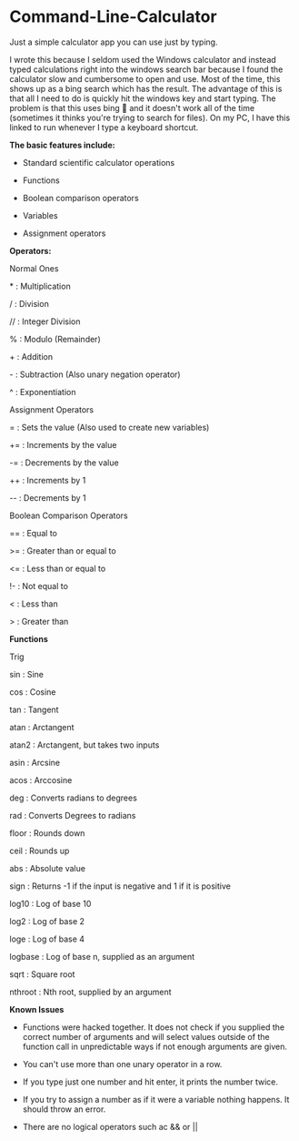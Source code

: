 # Command-Line-Calculator
Just a simple calculator app you can use just by typing.

I wrote this because I seldom used the Windows calculator and instead typed calculations right into the windows search bar because I found the calculator slow and cumbersome to open and use. Most of the time, this shows up as a bing search which has the result. The advantage of this is that all I need to do is quickly hit the windows key and start typing. The problem is that this uses bing 🤮 and it doesn't work all of the time (sometimes it thinks you're trying to search for files). On my PC, I have this linked to run whenever I type a keyboard shortcut.


**The basic features include:**

* Standard scientific calculator operations 

* Functions

* Boolean comparison operators

* Variables

* Assignment operators


**Operators:**

Normal Ones

\*  : Multiplication

/  : Division

// : Integer Division

%  : Modulo (Remainder)

\+  : Addition

\-  : Subtraction (Also unary negation operator)

^  : Exponentiation


Assignment Operators

=  : Sets the value (Also used to create new variables)

+= : Increments by the value

-= : Decrements by the value

++ : Increments by 1

-- : Decrements by 1


Boolean Comparison Operators

== : Equal to

\>= : Greater than or equal to

<= : Less than or equal to

!- : Not equal to

<  : Less than

\>  : Greater than


**Functions**

Trig

sin   : Sine

cos   : Cosine

tan   : Tangent

atan  : Arctangent

atan2 : Arctangent, but takes two inputs

asin  : Arcsine

acos  : Arccosine

deg   : Converts radians to degrees

rad   : Converts Degrees to radians



floor : Rounds down

ceil  : Rounds up

abs   : Absolute value

sign  : Returns -1 if the input is negative and 1 if it is positive


log10 : Log of base 10 

log2  : Log of base 2 

loge  : Log of base 4 

logbase : Log of base n, supplied as an argument 

sqrt : Square root

nthroot : Nth root, supplied by an argument 


**Known Issues**

* Functions were hacked together. It does not check if you supplied the correct number of arguments and will select values outside of the function call in unpredictable ways if not enough arguments are given.

* You can't use more than one unary operator in a row.

* If you type just one number and hit enter, it prints the number twice.

* If you try to assign a number as if it were a variable nothing happens. It should throw an error.

* There are no logical operators such ac && or ||
